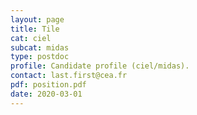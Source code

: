```yaml
---
layout: page
title: Tile
cat: ciel
subcat: midas
type: postdoc
profile: Candidate profile (ciel/midas).
contact: last.first@cea.fr
pdf: position.pdf
date: 2020-03-01
---
```

